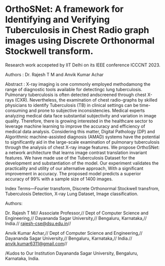 # OrthoSNet: A framework for Identifying and Verifying Tuberculosis in Chest Radio graph images using Discrete Orthonormal Stockwell transform.
Research work accepeted by IIT Delhi on its IEEE conference ICCCNT 2023.

Authors : Dr. Rajesh T M and Anvik Kumar Achar

Abstract : X-ray imaging is one commonly employed methodamong the range of diagnostic tools available for detectingc lung tuberculosis. Pulmonary tuberculosis is often detected andscreened through chest X-rays (CXR). Nevertheless, the examination of chest radio-graphs by skilled physicians to identify Tuberculosis (TB) in clinical settings can be time-consuming and prone to subjective inconsistencies. Medical experts analyzing medical data face substantial subjectivity and variation in image quality. Therefore, there is growing interested in the healthcare sector to leverage machine learning to improve the accuracy and efficiency of medical data analysis. Considering this matter, Digital Pathology (DP) and Algorithmic machine-assisted diagnosis (AMAD) systems have the potential to significantly aid in the large-scale examination of pulmonary tuberculosis through the analysis of chest X-ray image features. We propose OrthoSNet: a network architecture that learns image contrast translation invariant features. We have made use of the Tuberculosis Dataset for the development and substantiation of the model. Our experiment validates the practicality and utility of our alternative approach, With a significant improvement in accuracy. The proposed model predicts a superior accuracy of 99% with a sample size of 1400 images. 
 
Index Terms—Fourier transform, Discrete Orthonormal Stockwell transfrom, Tuberculosis Detection, X-ray Lung Dataset, Image classification.

Authors:

Dr. Rajesh T M//
Associate Professor,//
Dept of Computer Science and Engineering,//
Dayananda Sagar University,//
Bengaluru, Karnataka,//
India.//
rajesh-cse@dsu.edu.in//

Anvik Kumar Achar,//
Dept of Computer Science and Engineering,//
Dayananda Sagar University,//
Bengaluru, Karnataka,//
India.//
anvik.kumar6311@gmail.com//

/Kudos to Our Institution Dayananda Sagar University, Bengaluru, Karnataka, India.
